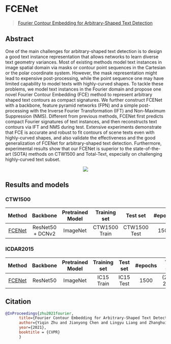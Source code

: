 # FCENet

> [Fourier Contour Embedding for Arbitrary-Shaped Text Detection](https://arxiv.org/abs/2104.10442)

<!-- [ALGORITHM] -->

## Abstract

One of the main challenges for arbitrary-shaped text detection is to design a good text instance representation that allows networks to learn diverse text geometry variances. Most of existing methods model text instances in image spatial domain via masks or contour point sequences in the Cartesian or the polar coordinate system. However, the mask representation might lead to expensive post-processing, while the point sequence one may have limited capability to model texts with highly-curved shapes. To tackle these problems, we model text instances in the Fourier domain and propose one novel Fourier Contour Embedding (FCE) method to represent arbitrary shaped text contours as compact signatures. We further construct FCENet with a backbone, feature pyramid networks (FPN) and a simple post-processing with the Inverse Fourier Transformation (IFT) and Non-Maximum Suppression (NMS). Different from previous methods, FCENet first predicts compact Fourier signatures of text instances, and then reconstructs text contours via IFT and NMS during test. Extensive experiments demonstrate that FCE is accurate and robust to fit contours of scene texts even with highly-curved shapes, and also validate the effectiveness and the good generalization of FCENet for arbitrary-shaped text detection. Furthermore, experimental results show that our FCENet is superior to the state-of-the-art (SOTA) methods on CTW1500 and Total-Text, especially on challenging highly-curved text subset.

<div align=center>
<img src="https://user-images.githubusercontent.com/22607038/142791859-1b0ebde4-b151-4c25-ba1b-f354bd8ddc8c.png"/>
</div>

## Results and models

### CTW1500

|                       Method                        |     Backbone     | Pretrained Model | Training set  |   Test set   | #epochs |  Test size  | Recall | Precision | Hmean  |                       Download                        |
| :-------------------------------------------------: | :--------------: | :--------------: | :-----------: | :----------: | :-----: | :---------: | :----: | :-------: | :----: | :---------------------------------------------------: |
| [FCENet](/configs/textdet/fcenet/fcenet_resnet50-dcnv2_fpn_1500e_ctw1500.py) | ResNet50 + DCNv2 |     ImageNet     | CTW1500 Train | CTW1500 Test |  1500   | (736, 1080) | 0.8468 |  0.8532   | 0.8500 | [model](https://download.openmmlab.com/mmocr/textdet/fcenet/fcenet_r50dcnv2_fpn_1500e_ctw1500_20211022-e326d7ec.pth) \| [log](https://download.openmmlab.com/mmocr/textdet/fcenet/20210511_181328.log.json) |

### ICDAR2015

|                          Method                          | Backbone | Pretrained Model | Training set | Test set  | #epochs |  Test size   | Recall | Precision | Hmean  |                          Download                           |
| :------------------------------------------------------: | :------: | :--------------: | :----------: | :-------: | :-----: | :----------: | :----: | :-------: | :----: | :---------------------------------------------------------: |
| [FCENet](/configs/textdet/fcenet/fcenet_resnet50_fpn_1500e_icdar2015.py) | ResNet50 |     ImageNet     |  IC15 Train  | IC15 Test |  1500   | (2260, 2260) | 0.8243 |  0.8834   | 0.8528 | [model](https://download.openmmlab.com/mmocr/textdet/fcenet/fcenet_r50_fpn_1500e_icdar2015_20211022-daefb6ed.pth) \| [log](https://download.openmmlab.com/mmocr/textdet/fcenet/20210601_222655.log.json) |

## Citation

```bibtex
@InProceedings{zhu2021fourier,
      title={Fourier Contour Embedding for Arbitrary-Shaped Text Detection},
      author={Yiqin Zhu and Jianyong Chen and Lingyu Liang and Zhanghui Kuang and Lianwen Jin and Wayne Zhang},
      year={2021},
      booktitle = {CVPR}
      }
```
